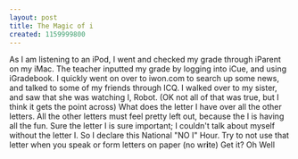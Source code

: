 ```yaml
---
layout: post
title: The Magic of i
created: 1159999800
---
```

<p>As I am listening to an iPod, I went and checked my grade through iParent on my iMac. The teacher inputted my grade by logging into iCue, and using iGradebook. I quickly went on over to iwon.com to search up some news, and talked to some of my friends through ICQ. I walked over to my sister, and saw that she was watching I, Robot. (OK not all of that was true, but I think it gets the point across) What does the letter I have over all the other letters. All the other letters must feel pretty left out, because the I is having all the fun. Sure the letter I is sure important; I couldn&#39;t talk about myself without the letter I. So I declare this National &quot;NO I&quot; Hour. Try to not use that letter when you speak or form letters on paper (no wr<span style="font-weight: bold;">i</span>te) Get it? Oh Well</p>
